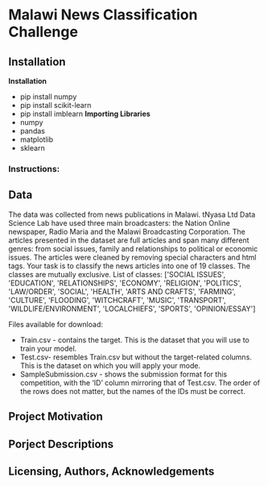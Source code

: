 # Malawi News Classification Challenge

## Installation
**Installation**</br>
* pip install numpy
* pip install scikit-learn
* pip install imblearn
**Importing Libraries**</br>
* numpy
* pandas
* matplotlib
* sklearn

### Instructions:
## Data
The data was collected from news publications in Malawi. tNyasa Ltd Data Science Lab have used three main broadcasters: the Nation Online newspaper, Radio Maria and the Malawi Broadcasting Corporation. The articles presented in the dataset are full articles and span many different genres: from social issues, family and relationships to political or economic issues.
The articles were cleaned by removing special characters and html tags.
Your task is to classify the news articles into one of 19 classes. The classes are mutually exclusive.
List of classes: ['SOCIAL ISSUES', 'EDUCATION', 'RELATIONSHIPS', 'ECONOMY', 'RELIGION', 'POLITICS', 'LAW/ORDER', 'SOCIAL', 'HEALTH', 'ARTS AND CRAFTS', 'FARMING', 'CULTURE', 'FLOODING', 'WITCHCRAFT', 'MUSIC', 'TRANSPORT', 'WILDLIFE/ENVIRONMENT', 'LOCALCHIEFS', 'SPORTS', 'OPINION/ESSAY']

Files available for download:
* Train.csv - contains the target. This is the dataset that you will use to train your model.
* Test.csv- resembles Train.csv but without the target-related columns. This is the dataset on which you will apply your mode.
* SampleSubmission.csv - shows the submission format for this competition, with the ‘ID’ column mirroring that of Test.csv. The order of the rows does not matter, but the names of the IDs must be correct.

## Project Motivation

## Porject Descriptions 

## Licensing, Authors, Acknowledgements


